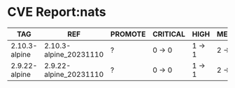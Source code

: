 # CVE Report:nats
|      TAG      |          REF           | PROMOTE | CRITICAL |  HIGH  | MEDIUM |  LOW   | UNKNOWN |
|---------------|------------------------|---------|----------|--------|--------|--------|---------|
| 2.10.3-alpine | 2.10.3-alpine_20231110 | ?       | 0 -> 0   | 1 -> 1 | 2 -> 2 | 0 -> 0 | 0 -> 0  |
| 2.9.22-alpine | 2.9.22-alpine_20231110 | ?       | 0 -> 0   | 1 -> 1 | 2 -> 2 | 0 -> 0 | 0 -> 0  |
